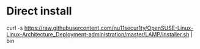 # Direct install
curl -s https://raw.githubusercontent.com/nu11secur1ty/OpenSUSE-Linux-Linux-Architecture_Deployment-administration/master/LAMP/installer.sh | bin
